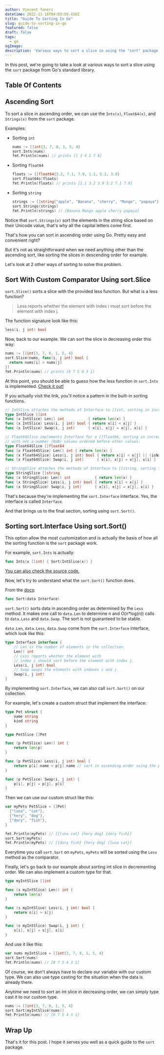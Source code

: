 ```yaml
---
author: Vincent Taneri
datetime: 2022-11-16T04:03:59.416Z
title: "Guide To Sorting In Go"
slug: guide-to-sorting-in-go
featured: false
draft: false
tags:
  - go
ogImage:
description: 'Various ways to sort a slice in using the "sort" package in Go.'
---
```


In this post, we're going to take a look at various ways to sort a slice using the `sort` package from Go's standard library.

## Table Of Contents

## Ascending Sort

To sort a slice in ascending order, we can use the `Ints(x)`, `Float64(x)`, and `Strings(x)` from the `sort` package.

Examples:

- Sorting `int`
  ```go
  nums := []int{3, 7, 8, 1, 5, 4}
  sort.Ints(nums)
  fmt.Println(nums) // prints [1 3 4 5 7 8]
  ```
- Sorting `float64`
  ```go
  floats := []float64{3.2, 7.1, 7.9, 1.1, 5.2, 3.9}
  sort.Float64s(floats)
  fmt.Println(floats) // prints [1.1 3.2 3.9 5.2 7.1 7.9]
  ```
- Sorting `string`
  ```go
  strings := []string{"apple", "Banana", "cherry", "Mango", "papaya"}
  sort.Strings(strings)
  fmt.Println(strings) // [Banana Mango apple cherry papaya]
  ```

Notice that `sort.Strings(x)` sort the elements in the string slice based on their Unicode value, that's why all the capital letters come first.

That's how you can sort in ascending order using Go. Pretty easy and convenient right?

But it's not as straightforward when we need anything other than the ascending sort, like sorting the slices in descending order for example.

Let's look at 2 other ways of sorting to solve this problem.

## Sort With Custom Comparator Using sort.Slice

`sort.Slice()` sorts a slice with the provided less function. But what is a less function?

> Less reports whether the element with index i must sort before the element with index j.

The function signature look like this:

```go
less(i, j int) bool
```

Now, back to our example. We can sort the slice in decreasing order this way:

```go
nums := []int{3, 7, 8, 1, 5, 4}
sort.Slice(nums, func(i, j int) bool {
  return nums[i] > nums[j]
})
fmt.Println(nums) // prints [8 7 5 4 3 1]
```

At this point, you should be able to guess how the less function in `sort.Ints` is implemented. [Check it out!](https://cs.opensource.google/go/go/+/go1.19.3:src/sort/sort.go;l=115)

If you actually visit the link, you'll notice a pattern in the built-in sorting functions.

```go
// IntSlice attaches the methods of Interface to []int, sorting in increasing order.
type IntSlice []int
func (x IntSlice) Len() int           { return len(x) }
func (x IntSlice) Less(i, j int) bool { return x[i] < x[j] }
func (x IntSlice) Swap(i, j int)      { x[i], x[j] = x[j], x[i] }

// Float64Slice implements Interface for a []float64, sorting in increasing order,
// with not-a-number (NaN) values ordered before other values.
type Float64Slice []float64
func (x Float64Slice) Len() int { return len(x) }
func (x Float64Slice) Less(i, j int) bool { return x[i] < x[j] || (isNaN(x[i]) && !isNaN(x[j])) }
func (x Float64Slice) Swap(i, j int)      { x[i], x[j] = x[j], x[i] }

// StringSlice attaches the methods of Interface to []string, sorting in increasing order.
type StringSlice []string
func (x StringSlice) Len() int           { return len(x) }
func (x StringSlice) Less(i, j int) bool { return x[i] < x[j] }
func (x StringSlice) Swap(i, j int)      { x[i], x[j] = x[j], x[i] }
```

That's because they're implementing the `sort.Interface` interface. Yes, the interface is called `Interface`.

And that brings us to the final section, sorting using `sort.Sort()`.

## Sorting sort.Interface Using sort.Sort()

This option allow the most customization and is actually the basis of how all the sorting function is the `sort` package work.

For example, `sort.Ints` is actually:

```go
func Ints(x []int) { Sort(IntSlice(x)) }
```

[You can also check the source code.](https://cs.opensource.google/go/go/+/refs/tags/go1.19.3:src/sort/sort.go;l=157)

Now, let's try to understand what the `sort.Sort()` function does.

From the [docs](https://pkg.go.dev/sort#Sort):

```go
func Sort(data Interface)
```

`sort.Sort()` sorts data in ascending order as determined by the `Less` method. It makes one call to `data.Len` to determine n and O(n\*log(n)) calls to `data.Less` and `data.Swap`. The sort is not guaranteed to be stable.

`data.Len`, `data.Less`, `data.Swap` come from the `sort.Interface` interface, which look like this:

```go
type Interface interface {
	// Len is the number of elements in the collection.
	Len() int
	// Less reports whether the element with
	// index i should sort before the element with index j.
	Less(i, j int) bool
	// Swap swaps the elements with indexes i and j.
	Swap(i, j int)
}
```

By implementing `sort.Interface`, we can also call `sort.Sort()` on our collection.

For example, let's create a custom struct that implement the interface:

```go
type Pet struct {
	name string
	kind string
}

type PetSlice []Pet

func (p PetSlice) Len() int {
	return len(p)
}

func (p PetSlice) Less(i, j int) bool {
	return p[i].name < p[j].name // sort in ascending order using the pet's name
}

func (p PetSlice) Swap(i, j int) {
	p[i], p[j] = p[j], p[i]
}
```

Then we can use our custom struct like this:

```go
var myPets PetSlice = []Pet{
  {"luna", "cat"},
  {"hery", "dog"},
  {"dory", "fish"},
}

fmt.Println(myPets) // [{luna cat} {hery dog} {dory fish}]
sort.Sort(myPets)
fmt.Println(myPets) // [{dory fish} {hery dog} {luna cat}]
```

Everytime you call `sort.Sort` on `myPets`, `myPets` will be sorted using the `Less` method as the comparator.

Finally, let's go back to our example about sorting int slice in decrementing order. We can also implement a custom type for that.

```go
type myIntSlice []int

func (s myIntSlice) Len() int {
	return len(s)
}

func (s myIntSlice) Less(i, j int) bool {
	return s[i] > s[j]
}

func (s myIntSlice) Swap(i, j int) {
	s[i], s[j] = s[j], s[i]
}
```

And use it like this:

```go
var nums myIntSlice = []int{3, 7, 8, 1, 5, 4}
sort.Sort(nums)
fmt.Println(nums) // [8 7 5 4 3 1]
```

Of course, we don't always have to declare our variable with our custom type. We can also use type casting for the situation when the data is already there.

Anytime we need to sort an int slice in decreasing order, we can simply type cast it to our custom type.

```go {2}
nums := []int{3, 7, 8, 1, 5, 4}
sort.Sort(myIntSlice(nums))
fmt.Println(nums) // [8 7 5 4 3 1]
```

## Wrap Up

That's it for this post. I hope it serves you well as a quick guide to the `sort` package.
